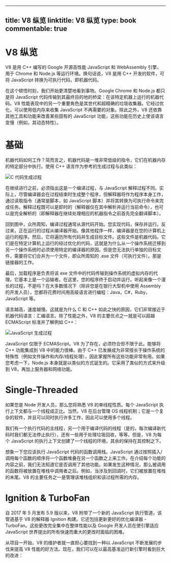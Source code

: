 
---
title: V8 纵览
linktitle: V8 纵览
type: book
commentable: true
---

# V8 纵览

V8 是用 C++ 编写的 Google 开源高性能 JavaScript 和 WebAssembly 引擎，用于 Chrome 和 Node.js 等运行环境。换句话说，V8 是用 C++ 开发的软件，可将 JavaScript 转换为可执行代码，即机器代码。

在这个顿悟时刻，我们开始更清楚地看到事物。Google Chrome 和 Node.js 都只是将 JavaScript 代码传输到其最终目的地的桥梁：在该特定机器上运行的机器代码。V8 性能表现中的另一个重要角色是其世代和超精确的垃圾收集器。它经过优化，可以使用低内存来收集 JavaScript 不再需要的对象。除此之外，V8 还依靠其他工具和功能来改善某些固有的 JavaScript 功能，这些功能在历史上使该语言变慢（例如，其动态特性）。

# 基础

机器代码如何工作？简而言之，机器代码是一堆非常低级的指令，它们在机器内存的特定部分中执行。使用 C++ 语言作为参考的生成过程与此类似：

![C 代码生成过程](https://s1.ax1x.com/2020/07/04/NvzC9I.md.png)

在继续进行之前，必须指出这是一个编译过程，与 JavaScript 解释过程不同。实际上，尽管编译器会在过程结束时生成整个程序，但解释器将作为程序本身工作，通过读取指令（通常是脚本，如 JavaScript 脚本）并将其转换为可执行命令来完成任务。解释过程既可以是即时的（解释器仅在其中解析并运行当前命令），也可以是完全解析的（即解释器在继续处理相应的机器指令之前首先完全翻译脚本）。

回到图中，众所周知，编译过程通常从源代码开始。您实现代码，保存并运行。反过来，正在运行的过程从编译器开始。像其他程序一样，编译器是在您的计算机上运行的程序。然后，它将遍历所有代码并生成目标文件。这些文件是机器代码。它们是在特定计算机上运行的经过优化的代码，这就是为什么从一个操作系统迁移到另一个操作系统时必须使用特定的编译器的原因。但是您无法执行单独的目标文件，需要将它们合并为一个文件，即众所周知的 .exe 文件（可执行文件）。那是链接器的工作。

最后，加载程序是负责将该 exe 文件中的代码传输到操作系统的虚拟内存的代理。它基本上是一个运输者。在这里，您的程序终于启动并运行。听起来像一个漫长的过程，不是吗？在大多数情况下（除非您是在银行大型机中使用 Assembly 的开发人员），您都将花费时间用高级语言进行编程：Java，C#，Ruby，JavaScript 等。

语言越高，速度越慢。这就是为什么 C 和 C++ 如此之快的原因，它们非常接近于机器代码语言：汇编语言。除了性能之外，V8 的主要优点之一就是可以超越 ECMAScript 标准并了解例如 C++：

![JavaScript 生成过程](https://s1.ax1x.com/2020/07/04/Nvz0v6.md.png)

JavaScript 仅限于 ECMAScript。V8 为了存在，必须符合但不限于此。能够将 C++ 功能集成到 V8 中的能力很棒。由于 C++ 已发展成为非常擅长于操作系统的特殊性（例如文件操作和内存/线程处理），因此掌握所有这些功能非常有用。如果您考虑一下，Node.js 本身就是以类似的方式诞生的。它采用了类似的方式来升级到 V8，再加上服务器和网络功能。

# Single-Threaded

如果您是 Node 开发人员，那么您将熟悉 V8 的单线程性质。每个 JavaScript 执行上下文都与一个线程成正比。当然，V8 在后台管理 OS 线程机制；它是一个复杂的软件，并且可以同时执行许多工作，因此可以使用多个线程。

我们有一个执行代码的主线程，另一个用于编译代码的线程（是的，每次编译新代码时我们都无法停止执行），还有一些用于处理垃圾回收，等等。但是，V8 为每个 JavaScript 的执行上下文创建了一个线程的环境，其余的保持在其控制之下。

想象一下您应该执行 JavaScript 代码的函数调用栈。JavaScript 通过按照插入/调用每个函数的顺序将一个函数堆叠在另一个函数之上来工作。在介绍每个功能的内容之前，我们无法知道它是否调用了其他功能。如果发生这种情况，那么被调用的函数将被放置在堆栈中调用者之后。例如，当涉及到回调时，它们被放置在堆栈的末尾。V8 的主要任务之一是管理该堆栈组织和该过程所需的内存。

# Ignition & TurboFan

自 2017 年 5 月发布 5.9 版以来，V8 附带了一个新的 JavaScript 执行管道，该管道基于 V8 的解释器 Ignition 构建。它还包括更新更好的优化编译器 ⁠- TurboFan。这些更改完全集中在整体性能以及 Google 开发人员在使引擎适应 JavaScript 世界提出的所有快速而重大的更改时面临的困难。

从项目一开始，V8 的维护者就一直担心要找到一种以 JavaScript 不断发展的步伐来提高 V8 性能的好方法。现在，我们可以在以最高基准运行新引擎时看到巨大的改进：

    